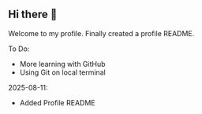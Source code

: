 ## Hi there 👋

Welcome to my profile. Finally created a profile README.  

To Do:
* More learning with GitHub
* Using Git on local terminal

2025-08-11:
- Added Profile README

<!--
**Sti11itS/Sti11itS** is a ✨ _special_ ✨ repository because its `README.md` (this file) appears on your GitHub profile.

Here are some ideas to get you started:

- 🔭 I’m currently working on ...
- 🌱 I’m currently learning ...
- 👯 I’m looking to collaborate on ...
- 🤔 I’m looking for help with ...
- 💬 Ask me about ...
- 📫 How to reach me: ...
- 😄 Pronouns: ...
- ⚡ Fun fact: ...
-->
